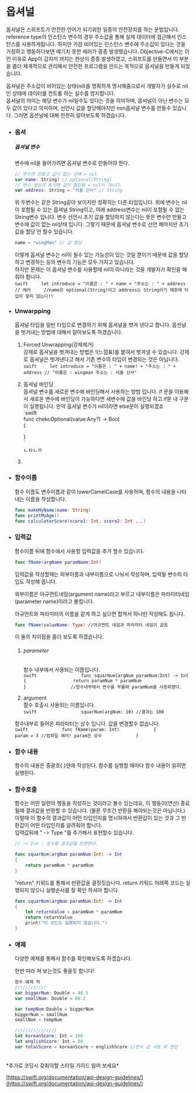 # 옵셔널

옵셔널은 스위프트가 안전한 언어가 되기위한 일종의 안전장치를 하는 문법입니다. reference type의 인스턴스 변수의 경우 주소값을 통해 실제 데이터에 접근해서 인스턴스를 사용하게됩니다. 하지만  가끔 비어있는 인스턴스 변수에 주소값이 있다는 것을 가정하고 행동하다보면 예기치 못한 에러가 종종 발생했습니다. Objective-C에서는 이런 이유로 App이 갑자끼 꺼지는 현상이 종종 발생하였고, 스위프트를 만들면서 이 부분을 좀더 체계적으로 관리해서 안전한 프로그램을 만드는 목적으로 옵셔널을 만들게 되었습니다.

옵셔널은 주소값이 비어있는 상태\(nil\)를 명확하게 명시해줌으로서 개발자가 실수로 nil인 상태에 데이터를 컨트롤 하는 실수를 방지합니다.  
옵셔널의 의미는 해당 변수가 nil일수도 있다는 것을 의미하며, 옵셔널이 아닌 변수는 모두 값이 있다고 의미하며, 선언시 값을 할당해야지만 non옵셔널 변수를 만들수 있습니다. 그러면 옵션널에 대해 천천히 알아보도록 하겠습니다.

* ### 옵셔

  ##### 옵셔널 변수

  변수에 nil을 들어가려면 옵셔널 변수로 만들어야 한다.

  ```swift
  // 변수만 만들고 값이 없는 상태 = nil
  var name: String? // optional(String)
  // 변수 생성과 동시에 값이 할당됨 = nil이 아니다.  
  var address: String = "서울 신사" // String
  ```

  위 두변수는 같은 String같아 보이지만 정확히는 다른 타입입니다. 위에 변수는 nil이 포함될 수 있는 옵셔널 String이고, 아래 address변수는 nil이 포함될 수 없는 String변수 입니다. 변수 선언시 초기 값을 할당하지 않는다는 뜻은 변수만 만들고 변수에 값이 없는 nil상태 입니다. 그렇기 때문에 옵셔널 변수로 선언 해야지만 초기값을 할당 안 할수 있습니다.

  ```swift
  name = "wingMan" // 값 할당
  ```

  이렇게 옵셔널 변수는 nil이 될수 있는 가능성이 있는 것일 뿐이기 때문에 값을 할당하고 변경하는 등의 변수의 기능은 모두 가지고 있습니다.  
  하지만 문제는 이 옵셔널 변수를 사용할때 nil이 아니라는 것을 개발자가 확인을 해줘야 합니다.  
  `swift    
  let introduce = "이름은 : " + name + "주소는 : " + address // 에러    
  //name은 optional(String)이고 address는 String이기 때문에 타입이 맞지 않는다!!`

* ### Unwarpping

  옵셔널 타입을 일반 타입으로 변경하기 위해 옵셔널을 벗겨 낸다고 합니다. 옵션널을 벗겨내는 방법에 대해서 알아보도록 하겠습니다.

  1. Forced Unwrapping\(강제제거\)  
     강제로 옵셔널을 벗겨내는 방법은 !\(느낌표\)를 붙여서 벗겨낼 수 있습니다. 강제로 옵셔널은 벗겨낸다고 해서 기존 변수의 타입이 변경되는 것은 아닙니다.  
     `swift    
     let introduce = "이름은 : " + name! + "주소는 : " + address // "이름은 : wingman 주소는 : 서울 신사"`

  2. 옵셔널 바인딩  
     옵셔널 변수를 새로운 변수에 바인딩해서 사용하는 방법 입니다. if 문을 이용해서 새로운 변수에 바인딩이 가능하다면 새변수에 값을 바인딩 하고 if문 내 구문이 실행됩니다. 만약 옵셔널 변수가 nil이라면 else문이 실행되겠죠  
     `swift  
     func chekcOptional(value:Any?) -> Bool  
     {  
  
     }  
     `  
     ㄴㅁㄴㅇ

  3. 

* ### 함수이름

  함수 이름도 변수이름과 같이 lowerCamelCase를 사용하며, 함수의 내용을 나타내는 이름을 작성합니다.

  ```swift
  func makeMyName(name: String)
  func printMyAge()
  func calculatorScore(score1: Int, score2: Int ...)
  ```

* ### 입력값

  함수이름 뒤에 함수에서 사용할 입력값을 추가 할수 있습니다.

  ```swift
  func fName(argName paramName:Int)
  ```

  입력값을 작성할때는 외부이름과 내부이름으로 나눠서 작성하며, 입력될 변수의 타입도 작성해 줍니다.

  외부이름은 아규먼트네임\(argument name\)라고 부르고 내부이름은 파라미터네임\(parameter name\)이라고 불립니다.

  아규먼트와 파라미터의 이름을 같게 하고 싶으면 합쳐서 하나만 작성해도 됩니다.

  ```swift
  func fName(valueName: Type) //아규먼트 네임과 파라미터 네임이 같음
  ```

  이 둘의 차이점을 좀더 보도록 하겠습니다.

  1. ###### parameter

     함수 내부에서 사용되는 이름입니다.  
     `swift                
     func squarNum(argNum paramNum:Int) -> Int                
     {                 
         return paramNum * paramNum                   
     }                
     //함수내부에서 변수를 부를때 paramNum을 사용하였다.`

  2. argument  
     함수 호출시 사용되는 이름입니다.  
     `swift                
     squarNum(argNum: 10) //결과는 100`

  함수내부로 들어온 파라미터는 상수 입니다. 값을 변경할수 없습니다.  
  `swift            
  func fName(param: Int)            
  {            
      param = 3 //컴파일 에러! param은 상수            
  }`

* ### 함수 내용

  함수의 내용은 중괄호{ }안에 작성된다. 함수를 실행할 때마다 함수 내용이 읽히면 실행된다.

* ### 함수호출

  함수는 어떤 일련의 행동을 작성하는 것이라고 볼수 있는데요, 이 행동이\(연산\) 종료될때 결과값을 반환할 수 있습니다. \(물론 무조건 반환을 해야되는것은 아닙니다.\) 이럴때 이 함수의 결과값이 어떤 타입인지를 명시하여서 반환값이 있는 것과 그 반환값이 어떤 타입인지를 알려줘야 합니다.  
  입력값뒤에 " -&gt; Type "를 추가해서 표현할수 있습니다.

  ```swift
  // -> Int : 정수형 결과값을 반환한다. 

  func squarNum(argNum paramNum:Int) -> Int  
  {   
      return paramNum * paramNum     
  }
  ```

  "return" 키워드를 통해서 반환값을 결정짓습니다. return 키워드 아래쪽 코드는 실행되지 않으니 실행순서를 잘 확인 하셔야 합니다.

  ```swift
  func squarNum(argNum paramNum:Int) -> Int  
  {   
      let returnValue = paramNum * paramNum
      return returnValue
      print("이 코드는 실행되지 않습니다.")
  }
  ```

* ### 예제

  다양한 예제를 통해서 함수를 확인해보도록 하겠습니다.

  한번 따라 쳐 보는것도 좋을듯 합니다!

  ```swift
  함수 예제 작
  ////////////
  var biggerNum: Double = 40.5
  var smallNum: Double = 80.2

  var tempNum:Double = biggerNum
  biggerNum = smallNum
  smallNum = tempNum

  ////////////////
  let koreanScore: Int = 100
  let englishScore: Int = 80
  var totalScore = koreanScore + englishScore //변수 값 사용 후 연산
  ```

###### 

\*추가로 코딩시 갖춰야할 스타일 가이드 잃어 보세요\*

[https://swift.org/documentation/api-design-guidelines/](https://swift.org/documentation/api-design-guidelines/)

